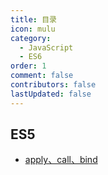 ```yaml
---
title: 目录
icon: mulu
category:
  - JavaScript
  - ES6
order: 1
comment: false
contributors: false
lastUpdated: false
---
```


## ES5

- [apply、call、bind](apply、call、bind.md)
